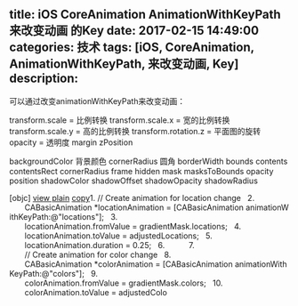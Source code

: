 title: iOS CoreAnimation AnimationWithKeyPath 来改变动画 的Key
date: 2017-02-15 14:49:00
categories: 技术
tags: [iOS, CoreAnimation, AnimationWithKeyPath, 来改变动画, Key]
description:
---
可以通过改变animationWithKeyPath来改变动画：

transform.scale = 比例转换
transform.scale.x = 宽的比例转换
transform.scale.y = 高的比例转换
transform.rotation.z = 平面图的旋转
opacity = 透明度
margin
zPosition

<!--more-->

backgroundColor 背景颜色
cornerRadius 圆角
borderWidth
bounds
contents
contentsRect
cornerRadius
frame
hidden
mask
masksToBounds
opacity
position
shadowColor
shadowOffset
shadowOpacity
shadowRadius



[objc] [view
 plain](http://blog.csdn.net/lihongli528628/article/details/47127739# "view plain") [copy](http://blog.csdn.net/lihongli528628/article/details/47127739# "copy")1. // Create animation for location change  
2.        CABasicAnimation *locationAnimation = [CABasicAnimation animationWithKeyPath:@"locations"];  
3.        locationAnimation.fromValue = gradientMask.locations;  
4.        locationAnimation.toValue = adjustedLocations;  
5.        locationAnimation.duration = 0.25;  
6.          
7.        // Create animation for color change  
8.        CABasicAnimation *colorAnimation = [CABasicAnimation animationWithKeyPath:@"colors"];  
9.        colorAnimation.fromValue = gradientMask.colors;  
10.        colorAnimation.toValue = adjustedColo  




